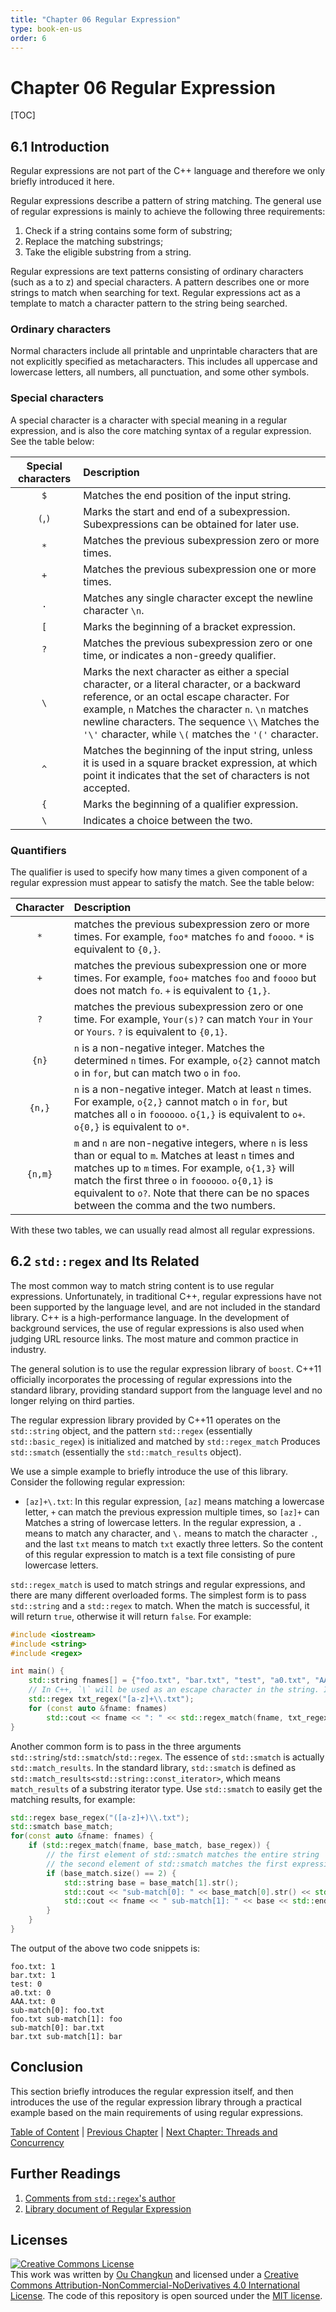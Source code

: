 ```yaml
---
title: "Chapter 06 Regular Expression"
type: book-en-us
order: 6
---
```


# Chapter 06 Regular Expression

[TOC]

## 6.1 Introduction

Regular expressions are not part of the C++ language and therefore we only briefly 
introduced it here.

Regular expressions describe a pattern of string matching. 
The general use of regular expressions is mainly to achieve 
the following three requirements:

1. Check if a string contains some form of substring;
2. Replace the matching substrings;
3. Take the eligible substring from a string.

Regular expressions are text patterns consisting of ordinary characters (such as a to z) 
and special characters. A pattern describes one or more strings to match when searching for text. 
Regular expressions act as a template to match a character pattern to the string being searched.

### Ordinary characters

Normal characters include all printable and unprintable characters that 
are not explicitly specified as metacharacters. This includes all uppercase 
and lowercase letters, all numbers, all punctuation, and some other symbols.

### Special characters

A special character is a character with special meaning in a regular expression, 
and is also the core matching syntax of a regular expression. See the table below:

|Special characters|Description|
|:---:|:------------------------------------------------------|
|`$`| Matches the end position of the input string. |
|`(`,`)`| Marks the start and end of a subexpression. Subexpressions can be obtained for later use. |
|`*`| Matches the previous subexpression zero or more times. |
|`+`| Matches the previous subexpression one or more times. |
|`.`| Matches any single character except the newline character `\n`. |
|`[`| Marks the beginning of a bracket expression. |
|`?`| Matches the previous subexpression zero or one time, or indicates a non-greedy qualifier. |
| `\`| Marks the next character as either a special character, or a literal character, or a backward reference, or an octal escape character. For example, `n` Matches the character `n`. `\n` matches newline characters. The sequence `\\` Matches the `'\'` character, while `\(` matches the `'('` character.|
|`^`| Matches the beginning of the input string, unless it is used in a square bracket expression, at which point it indicates that the set of characters is not accepted. |
|`{`| Marks the beginning of a qualifier expression. |
|`\`| Indicates a choice between the two. |

### Quantifiers

The qualifier is used to specify how many times a given component of a regular expression must appear to satisfy the match. See the table below:

|Character|Description|
|:---:|:------------------------------------------------------|
|`*`| matches the previous subexpression zero or more times. For example, `foo*` matches `fo` and `foooo`. `*` is equivalent to `{0,}`. |
|`+`| matches the previous subexpression one or more times. For example, `foo+` matches `foo` and `foooo` but does not match `fo`. `+` is equivalent to `{1,}`. |
|`?`| matches the previous subexpression zero or one time. For example, `Your(s)?` can match `Your` in `Your` or `Yours`. `?` is equivalent to `{0,1}`. |
|`{n}`| `n` is a non-negative integer. Matches the determined `n` times. For example, `o{2}` cannot match `o` in `for`, but can match two `o` in `foo`. |
|`{n,}`| `n` is a non-negative integer. Match at least `n` times. For example, `o{2,}` cannot match `o` in `for`, but matches all `o` in `foooooo`. `o{1,}` is equivalent to `o+`. `o{0,}` is equivalent to `o*`. |
|`{n,m}`| `m` and `n` are non-negative integers, where `n` is less than or equal to `m`. Matches at least `n` times and matches up to `m` times. For example, `o{1,3}` will match the first three `o` in `foooooo`. `o{0,1}` is equivalent to `o?`. Note that there can be no spaces between the comma and the two numbers. |

With these two tables, we can usually read almost all regular expressions.

## 6.2 `std::regex` and Its Related

The most common way to match string content is to use regular expressions. Unfortunately, in traditional C++, regular expressions have not been supported by the language level, and are not included in the standard library. C++ is a high-performance language. In the development of background services, the use of regular expressions is also used when judging URL resource links. The most mature and common practice in industry.

The general solution is to use the regular expression library of `boost`. C++11 officially incorporates the processing of regular expressions into the standard library, providing standard support from the language level and no longer relying on third parties.

The regular expression library provided by C++11 operates on the `std::string` object, and the pattern `std::regex` (essentially `std::basic_regex`) is initialized and matched by `std::regex_match` Produces `std::smatch` (essentially the `std::match_results` object).

We use a simple example to briefly introduce the use of this library. Consider the following regular expression:

- `[az]+\.txt`: In this regular expression, `[az]` means matching a lowercase letter, `+` can match the previous expression multiple times, so `[az]+` can Matches a string of lowercase letters. In the regular expression, a `.` means to match any character, and `\.` means to match the character `.`, and the last `txt` means to match `txt` exactly three letters. So the content of this regular expression to match is a text file consisting of pure lowercase letters.

`std::regex_match` is used to match strings and regular expressions, and there are many different overloaded forms. The simplest form is to pass `std::string` and a `std::regex` to match. When the match is successful, it will return `true`, otherwise it will return `false`. For example:

```cpp
#include <iostream>
#include <string>
#include <regex>

int main() {
    std::string fnames[] = {"foo.txt", "bar.txt", "test", "a0.txt", "AAA.txt"};
    // In C++, `\` will be used as an escape character in the string. In order for `\.` to be passed as a regular expression, it is necessary to perform second escaping of `\`, thus we have `\\.`
    std::regex txt_regex("[a-z]+\\.txt");
    for (const auto &fname: fnames)
        std::cout << fname << ": " << std::regex_match(fname, txt_regex) << std::endl;
}
```

Another common form is to pass in the three arguments `std::string`/`std::smatch`/`std::regex`.
The essence of `std::smatch` is actually `std::match_results`.
In the standard library, `std::smatch` is defined as `std::match_results<std::string::const_iterator>`,
which means `match_results` of a substring iterator type.
Use `std::smatch` to easily get the matching results, for example:

```cpp
std::regex base_regex("([a-z]+)\\.txt");
std::smatch base_match;
for(const auto &fname: fnames) {
    if (std::regex_match(fname, base_match, base_regex)) {
        // the first element of std::smatch matches the entire string
        // the second element of std::smatch matches the first expression with brackets
        if (base_match.size() == 2) {
            std::string base = base_match[1].str();
            std::cout << "sub-match[0]: " << base_match[0].str() << std::endl;
            std::cout << fname << " sub-match[1]: " << base << std::endl;
        }
    }
}
```

The output of the above two code snippets is:

```
foo.txt: 1
bar.txt: 1
test: 0
a0.txt: 0
AAA.txt: 0
sub-match[0]: foo.txt
foo.txt sub-match[1]: foo
sub-match[0]: bar.txt
bar.txt sub-match[1]: bar
```

## Conclusion

This section briefly introduces the regular expression itself, 
and then introduces the use of the regular expression library 
through a practical example based on the main requirements of 
using regular expressions.

[Table of Content](./toc.md) | [Previous Chapter](./05-pointers.md) | [Next Chapter: Threads and Concurrency](./07-thread.md)

## Further Readings

1. [Comments from `std::regex`'s author](http://zhihu.com/question/23070203/answer/84248248)
2. [Library document of Regular Expression](http://en.cppreference.com/w/cpp/regex)

## Licenses

<a rel="license" href="http://creativecommons.org/licenses/by-nc-nd/4.0/"><img alt="Creative Commons License" style="border-width:0" src="https://i.creativecommons.org/l/by-nc-nd/4.0/88x31.png" /></a><br />This work was written by [Ou Changkun](https://changkun.de) and licensed under a <a rel="license" href="http://creativecommons.org/licenses/by-nc-nd/4.0/">Creative Commons Attribution-NonCommercial-NoDerivatives 4.0 International License</a>. The code of this repository is open sourced under the [MIT license](../../LICENSE).